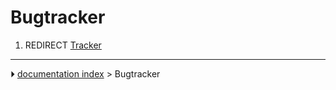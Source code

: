 # Bugtracker
1.  REDIRECT [Tracker](Tracker.md)



---
⏵ [documentation index](../README.md) > Bugtracker
